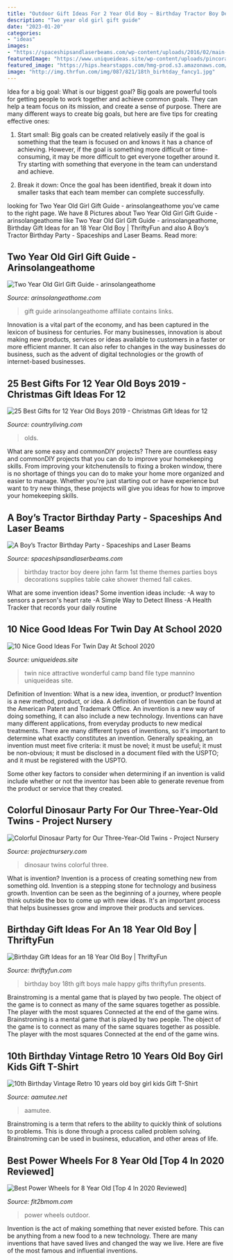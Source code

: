 ```yaml
---
title: "Outdoor Gift Ideas For 2 Year Old Boy ~ Birthday Tractor Boy Deere John Farm 1st Theme Themes Parties Boys Decorations Supplies Table Cake Shower Themed Fall Cakes"
description: "Two year old girl gift guide"
date: "2023-01-20"
categories:
- "ideas"
images:
- "https://spaceshipsandlaserbeams.com/wp-content/uploads/2016/02/main-john-deere-birthday-party-ideas.jpg"
featuredImage: "https://www.uniqueideas.site/wp-content/uploads/pincora-mannino-on-band-camp-pinterest-band-camp-7.jpg"
featured_image: "https://hips.hearstapps.com/hmg-prod.s3.amazonaws.com/images/gifts-for-12-year-old-boys-1573594088.png?crop=0.498xw:1.00xh;0.00962xw,0&amp;resize=640:*"
image: "http://img.thrfun.com/img/087/821/18th_birhtday_fancy1.jpg"
---
```



Idea for a big goal: What is our biggest goal?
Big goals are powerful tools for getting people to work together and achieve common goals. They can help a team focus on its mission, and create a sense of purpose. 
There are many different ways to create big goals, but here are five tips for creating effective ones: 

1. Start small: Big goals can be created relatively easily if the goal is something that the team is focused on and knows it has a chance of achieving. However, if the goal is something more difficult or time-consuming, it may be more difficult to get everyone together around it. Try starting with something that everyone in the team can understand and achieve. 

2. Break it down: Once the goal has been identified, break it down into smaller tasks that each team member can complete successfully.

	

		
looking for Two Year Old Girl Gift Guide - arinsolangeathome you've came to the right page. We have 8 Pictures about Two Year Old Girl Gift Guide - arinsolangeathome like Two Year Old Girl Gift Guide - arinsolangeathome, Birthday Gift Ideas for an 18 Year Old Boy | ThriftyFun and also A Boy’s Tractor Birthday Party - Spaceships and Laser Beams. Read more:
		
    
## Two Year Old Girl Gift Guide - Arinsolangeathome

<img loading=lazy src="https://arinsolangeathome.com/wp-content/uploads/2019/06/JurasQ32-684x1024.jpg" onerror="this.onerror=null;this.src='https://tse1.mm.bing.net/th?id=OIP.u1A-gH9U0levjzd8LopNEAHaLF&amp;pid=15.1';" alt="Two Year Old Girl Gift Guide - arinsolangeathome">

_Source: arinsolangeathome.com_

>gift guide arinsolangeathome affiliate contains links. 

	

Innovation is a vital part of the economy, and has been captured in the lexicon of business for centuries. For many businesses, innovation is about making new products, services or ideas available to customers in a faster or more efficient manner. It can also refer to changes in the way businesses do business, such as the advent of digital technologies or the growth of internet-based businesses.

    
## 25 Best Gifts For 12 Year Old Boys 2019 - Christmas Gift Ideas For 12

<img loading=lazy src="https://hips.hearstapps.com/hmg-prod.s3.amazonaws.com/images/gifts-for-12-year-old-boys-1573594088.png?crop=0.498xw:1.00xh;0.00962xw,0&amp;resize=640:*" onerror="this.onerror=null;this.src='https://tse1.mm.bing.net/th?id=OIP.EE7a1MeZS7k9UW2_9UW-PwHaHY&amp;pid=15.1';" alt="25 Best Gifts for 12 Year Old Boys 2019 - Christmas Gift Ideas for 12">

_Source: countryliving.com_

>olds. 

	

What are some easy and commonDIY projects?
There are countless easy and commonDIY projects that you can do to improve your homekeeping skills. From improving your kitchenutensils to fixing a broken window, there is no shortage of things you can do to make your home more organized and easier to manage. Whether you're just starting out or have experience but want to try new things, these projects will give you ideas for how to improve your homekeeping skills.

    
## A Boy’s Tractor Birthday Party - Spaceships And Laser Beams

<img loading=lazy src="https://spaceshipsandlaserbeams.com/wp-content/uploads/2016/02/main-john-deere-birthday-party-ideas.jpg" onerror="this.onerror=null;this.src='https://tse2.mm.bing.net/th?id=OIP.tmOHWJD0R64L76_C-hkIAwHaLH&amp;pid=15.1';" alt="A Boy’s Tractor Birthday Party - Spaceships and Laser Beams">

_Source: spaceshipsandlaserbeams.com_

>birthday tractor boy deere john farm 1st theme themes parties boys decorations supplies table cake shower themed fall cakes. 

	

What are some invention ideas?
Some invention ideas include:
-A way to sensors a person's heart rate 
-A Simple Way to Detect Illness 
-A Health Tracker that records your daily routine

    
## 10 Nice Good Ideas For Twin Day At School 2020

<img loading=lazy src="https://www.uniqueideas.site/wp-content/uploads/pincora-mannino-on-band-camp-pinterest-band-camp-7.jpg" onerror="this.onerror=null;this.src='https://tse4.mm.bing.net/th?id=OIP.0Ddd4DQ-9UVEDhpPB6d8TQHaJ6&amp;pid=15.1';" alt="10 Nice Good Ideas For Twin Day At School 2020">

_Source: uniqueideas.site_

>twin nice attractive wonderful camp band file type mannino uniqueideas site. 

	

Definition of Invention: What is a new idea, invention, or product?
Invention is a new method, product, or idea. A definition of Invention can be found at the American Patent and Trademark Office. An invention is a new way of doing something, it can also include a new technology. Inventions can have many different applications, from everyday products to new medical treatments. 
There are many different types of inventions, so it's important to determine what exactly constitutes an invention. Generally speaking, an invention must meet five criteria: it must be novel; it must be useful; it must be non-obvious; it must be disclosed in a document filed with the USPTO; and it must be registered with the USPTO. 

Some other key factors to consider when determining if an invention is valid include whether or not the inventor has been able to generate revenue from the product or service that they created.

    
## Colorful Dinosaur Party For Our Three-Year-Old Twins - Project Nursery

<img loading=lazy src="https://projectnursery.com/wp-content/uploads/2012/09/DSC027751-683x1024.jpg" onerror="this.onerror=null;this.src='https://tse2.mm.bing.net/th?id=OIP.nbbk5ZYnr_X4fl7waSE3cgDMEy&amp;pid=15.1';" alt="Colorful Dinosaur Party for Our Three-Year-Old Twins - Project Nursery">

_Source: projectnursery.com_

>dinosaur twins colorful three. 

	

What is invention?
Invention is a process of creating something new from something old. Invention is a stepping stone for technology and business growth. Invention can be seen as the beginning of a journey, where people think outside the box to come up with new ideas. It's an important process that helps businesses grow and improve their products and services.

    
## Birthday Gift Ideas For An 18 Year Old Boy | ThriftyFun

<img loading=lazy src="http://img.thrfun.com/img/087/821/18th_birhtday_fancy1.jpg" onerror="this.onerror=null;this.src='https://tse3.mm.bing.net/th?id=OIP.rAB8z_MQjY-Vc5hUfnZ6CgHaGH&amp;pid=15.1';" alt="Birthday Gift Ideas for an 18 Year Old Boy | ThriftyFun">

_Source: thriftyfun.com_

>birthday boy 18th gift boys male happy gifts thriftyfun presents. 

	

Brainstroming is a mental game that is played by two people. The object of the game is to connect as many of the same squares together as possible. The player with the most squares Connected at the end of the game wins. Brainstroming is a mental game that is played by two people. The object of the game is to connect as many of the same squares together as possible. The player with the most squares Connected at the end of the game wins.

    
## 10th Birthday Vintage Retro 10 Years Old Boy Girl Kids Gift T-Shirt

<img loading=lazy src="https://images.aamutee.net/store10/navy/10th-Birthday-Vintage-Retro-10-years-old-boy-girl-kids-Gift-T-Shirt.png" onerror="this.onerror=null;this.src='https://tse3.mm.bing.net/th?id=OIP.LNQHVIsRJ65UalqiIwIxjAHaHa&amp;pid=15.1';" alt="10th Birthday Vintage Retro 10 years old boy girl kids Gift T-Shirt">

_Source: aamutee.net_

>aamutee. 

	

Brainstroming is a term that refers to the ability to quickly think of solutions to problems. This is done through a process called problem solving. Brainstroming can be used in business, education, and other areas of life.

    
## Best Power Wheels For 8 Year Old [Top 4 In 2020 Reviewed]

<img loading=lazy src="https://www.fit2bmom.com/wp-content/uploads/2018/02/power-wheels-for-8-year-old-featured.jpg" onerror="this.onerror=null;this.src='https://tse1.mm.bing.net/th?id=OIP.JYZH57pru62r8lvCuCI6cgHaHa&amp;pid=15.1';" alt="Best Power Wheels for 8 Year Old [Top 4 In 2020 Reviewed]">

_Source: fit2bmom.com_

>power wheels outdoor. 

	

Invention is the act of making something that never existed before. This can be anything from a new food to a new technology. There are many inventions that have saved lives and changed the way we live. Here are five of the most famous and influential inventions.


